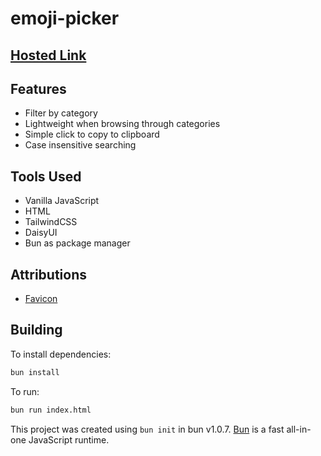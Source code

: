 # emoji-picker

## [Hosted Link](https://nirzon47-emoji-picker.vercel.app/)

## Features

- Filter by category
- Lightweight when browsing through categories
- Simple click to copy to clipboard
- Case insensitive searching

## Tools Used

- Vanilla JavaScript
- HTML
- TailwindCSS
- DaisyUI
- Bun as package manager

## Attributions

- [Favicon](https://www.flaticon.com/free-icon/star_2584606?term=emoji&page=1&position=11&origin=search&related_id=2584606)

## Building

To install dependencies:

```bash
bun install
```

To run:

```bash
bun run index.html
```

This project was created using `bun init` in bun v1.0.7. [Bun](https://bun.sh) is a fast all-in-one JavaScript runtime.

